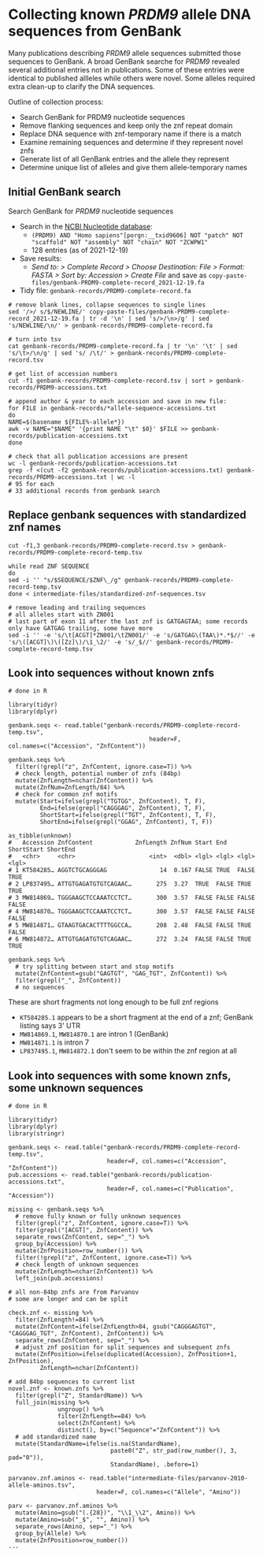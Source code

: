 # Collecting known _PRDM9_ allele DNA sequences from GenBank
Many publications describing _PRDM9_ allele sequences submitted those sequences to GenBank. A broad GenBank searche for _PRDM9_ revealed several additional entries not in publications. Some of these entries were identical to published allleles while others were novel. Some alleles required extra clean-up to clarify the DNA sequences.

Outline of collection process:
- Search GenBank for PRDM9 nucleotide sequences
- Remove flanking sequences and keep only the znf repeat domain
- Replace DNA sequence with znf-temporary name if there is a match
- Examine remaining sequences and determine if they represent novel znfs
- Generate list of all GenBank entries and the allele they represent
- Determine unique list of alleles and give them allele-temporary names

## Initial GenBank search
Search GenBank for _PRDM9_ nucleotide sequences
- Search in the [NCBI Nucleotide database](https://www.ncbi.nlm.nih.gov/nucleotide/):
    - `(PRDM9) AND "Homo sapiens"[porgn:__txid9606] NOT "patch" NOT "scaffold" NOT "assembly" NOT "chain" NOT "ZCWPW1"`
    - 128 entries (as of 2021-12-19)
- Save results:
    - _Send to: > Complete Record > Choose Destination: File > Format: FASTA > Sort by: Accession > Create File_ and save as `copy-paste-files/genbank-PRDM9-complete-record_2021-12-19.fa`
- Tidy file: `genbank-records/PRDM9-complete-record.fa`
```
# remove blank lines, collapse sequences to single lines
sed '/>/ s/$/NEWLINE/' copy-paste-files/genbank-PRDM9-complete-record_2021-12-19.fa | tr -d '\n' | sed 's/>/\n>/g' | sed 's/NEWLINE/\n/' > genbank-records/PRDM9-complete-record.fa

# turn into tsv
cat genbank-records/PRDM9-complete-record.fa | tr '\n' '\t' | sed 's/\t>/\n/g' | sed 's/ /\t/' > genbank-records/PRDM9-complete-record.tsv

# get list of accession numbers
cut -f1 genbank-records/PRDM9-complete-record.tsv | sort > genbank-records/PRDM9-accessions.txt

# append author & year to each accession and save in new file:
for FILE in genbank-records/*allele-sequence-accessions.txt
do
NAME=$(basename ${FILE%-allele*})
awk -v NAME="$NAME" '{print NAME "\t" $0}' $FILE >> genbank-records/publication-accessions.txt
done

# check that all publication accessions are present
wc -l genbank-records/publication-accessions.txt
grep -f <(cut -f2 genbank-records/publication-accessions.txt) genbank-records/PRDM9-accessions.txt | wc -l
# 95 for each
# 33 additional records from genbank search
```

## Replace genbank sequences with standardized znf names
```
cut -f1,3 genbank-records/PRDM9-complete-record.tsv > genbank-records/PRDM9-complete-record-temp.tsv 

while read ZNF SEQUENCE
do
sed -i '' "s/$SEQUENCE/$ZNF\_/g" genbank-records/PRDM9-complete-record-temp.tsv
done < intermediate-files/standardized-znf-sequences.tsv

# remove leading and trailing sequences
# all alleles start with ZN001
# last part of exon 11 after the last znf is GATGAGTAA; some records only have GATGAG trailing, some have more
sed -i '' -e 's/\t[ACGT]*ZN001/\tZN001/' -e 's/GATGAG\(TAA\)*.*$//' -e 's/\([ACGT]\)\([Zz]\)/\1_\2/' -e 's/_$//' genbank-records/PRDM9-complete-record-temp.tsv
```

## Look into sequences without known znfs
```
# done in R

library(tidyr)
library(dplyr)

genbank.seqs <- read.table("genbank-records/PRDM9-complete-record-temp.tsv", 
                                        header=F, col.names=c("Accession", "ZnfContent"))

genbank.seqs %>%
  filter(!grepl("z", ZnfContent, ignore.case=T)) %>%
  # check length, potential number of znfs (84bp)
  mutate(ZnfLength=nchar(ZnfContent)) %>%
  mutate(ZnfNum=ZnfLength/84) %>%
  # check for common znf motifs
  mutate(Start=ifelse(grepl("TGTGG", ZnfContent), T, F),
         End=ifelse(grepl("CAGGGAG", ZnfContent), T, F),
         ShortStart=ifelse(grepl("TGT", ZnfContent), T, F),
         ShortEnd=ifelse(grepl("GGAG", ZnfContent), T, F))
  
as_tibble(unknown)
#   Accession ZnfContent            ZnfLength ZnfNum Start End   ShortStart ShortEnd
#   <chr>     <chr>                     <int>  <dbl> <lgl> <lgl> <lgl>      <lgl>   
# 1 KT584285… AGGTCTGCAGGGAG               14  0.167 FALSE TRUE  FALSE      TRUE    
# 2 LP837495… ATTGTGAGATGTGTCAGAAC…       275  3.27  TRUE  FALSE TRUE       TRUE    
# 3 MW814869… TGGGAAGCTCCAAATCCTCT…       300  3.57  FALSE FALSE FALSE      FALSE   
# 4 MW814870… TGGGAAGCTCCAAATCCTCT…       300  3.57  FALSE FALSE FALSE      FALSE   
# 5 MW814871… GTAAGTGACACTTTTGGCCA…       208  2.48  FALSE FALSE TRUE       FALSE   
# 6 MW814872… ATTGTGAGATGTGTCAGAAC…       272  3.24  FALSE FALSE TRUE       TRUE    

genbank.seqs %>%
  # try splitting between start and stop motifs
  mutate(ZnfContent=gsub("GAGTGT", "GAG_TGT", ZnfContent)) %>%
  filter(grepl("_", ZnfContent))
  # no sequences
```
These are short fragments not long enough to be full znf regions
- `KT584285.1` appears to be a short fragment at the end of a znf; GenBank listing says 3' UTR
- `MW814869.1`, `MW814870.1` are intron 1 (GenBank)
- `MW814871.1` is intron 7
- `LP837495.1`, `MW814872.1` don't seem to be within the znf region at all

## Look into sequences with some known znfs, some unknown sequences
```
# done in R

library(tidyr)
library(dplyr)
library(stringr)

genbank.seqs <- read.table("genbank-records/PRDM9-complete-record-temp.tsv", 
                            header=F, col.names=c("Accession", "ZnfContent"))
pub.accessions <- read.table("genbank-records/publication-accessions.txt",
                            header=F, col.names=c("Publication", "Accession"))

missing <- genbank.seqs %>%
  # remove fully known or fully unknown sequences
  filter(grepl("z", ZnfContent, ignore.case=T)) %>%
  filter(grepl("[ACGT]", ZnfContent)) %>%
  separate_rows(ZnfContent, sep="_") %>%
  group_by(Accession) %>%
  mutate(ZnfPosition=row_number()) %>%
  filter(!grepl("z", ZnfContent, ignore.case=T)) %>%
  # check length of unknown sequences
  mutate(ZnfLength=nchar(ZnfContent)) %>%
  left_join(pub.accessions)

# all non-84bp znfs are from Parvanov
# some are longer and can be split

check.znf <- missing %>%
  filter(ZnfLength!=84) %>%
  mutate(ZnfContent=ifelse(ZnfLength>84, gsub("CAGGGAGTGT", "CAGGGAG_TGT", ZnfContent), ZnfContent)) %>%
  separate_rows(ZnfContent, sep="_") %>%
  # adjust znf position for split sequences and subsequent znfs
  mutate(ZnfPosition=ifelse(duplicated(Accession), ZnfPosition+1, ZnfPosition),
         ZnfLength=nchar(ZnfContent))

# add 84bp sequences to current list
novel.znf <- known.znfs %>%
  filter(grepl("Z", StandardName)) %>%
  full_join(missing %>%
              ungroup() %>%
              filter(ZnfLength==84) %>%
              select(ZnfContent) %>%
              distinct(), by=c("Sequence"="ZnfContent")) %>%
  # add standardized name
  mutate(StandardName=ifelse(is.na(StandardName), 
                             paste0("Z", str_pad(row_number(), 3, pad="0")), 
                             StandardName), .before=1)

parvanov.znf.aminos <- read.table("intermediate-files/parvanov-2010-allele-aminos.tsv", 
                         header=F, col.names=c("Allele", "Amino"))

parv <- parvanov.znf.aminos %>%
  mutate(Amino=gsub("(.{28})", "\\1_\\2", Amino)) %>%
  mutate(Amino=sub("_$", "", Amino)) %>%
  separate_rows(Amino, sep="_") %>%
  group_by(Allele) %>%
  mutate(ZnfPosition=row_number())
---
